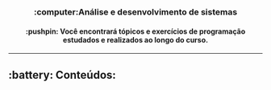 <div align="center">
<h3>:computer:Análise e desenvolvimento de sistemas</h3>
<h4>:pushpin: Você encontrará tópicos e exercícios de programação estudados e realizados ao longo do curso.</h4>
</div>

---

<h2>:battery: Conteúdos:</h2>